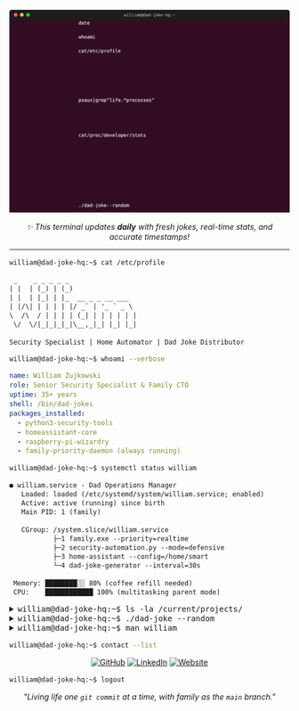 ![Terminal](./src/terminal.svg)

<p align="center">
  <em>✨ This terminal updates <strong>daily</strong> with fresh jokes, real-time stats, and accurate timestamps!</em>
</p>

---

```bash
william@dad-joke-hq:~$ cat /etc/profile
```

```
 _    _ _ _ _ _                 
| |  | (_) | (_)                
| |  | |_| | |_  __ _ _ __ ___  
| |/\| | | | | |/ _` | '_ ` _ \ 
\  /\  / | | | | (_| | | | | | |
 \/  \/|_|_|_|_|\__,_|_| |_| |_|
                                
Security Specialist | Home Automator | Dad Joke Distributor
```

```bash
william@dad-joke-hq:~$ whoami --verbose
```
```yaml
name: William Zujkowski
role: Senior Security Specialist & Family CTO
uptime: 35+ years
shell: /bin/dad-jokes
packages_installed:
  - python3-security-tools
  - homeassistant-core  
  - raspberry-pi-wizardry
  - family-priority-daemon (always running)
```

```bash
william@dad-joke-hq:~$ systemctl status william
```
```
● william.service - Dad Operations Manager
   Loaded: loaded (/etc/systemd/system/william.service; enabled)
   Active: active (running) since birth
   Main PID: 1 (family)
   
   CGroup: /system.slice/william.service
           ├─1 family.exe --priority=realtime
           ├─2 security-automation.py --mode=defensive
           ├─3 home-assistant --config=/home/smart
           └─4 dad-joke-generator --interval=30s
           
 Memory: ████████░░ 80% (coffee refill needed)
 CPU:    ████████████ 100% (multitasking parent mode)
```

<details>
<summary><kbd>william@dad-joke-hq:~$ ls -la /current/projects/</kbd></summary>

```bash
drwxr-xr-x  2 william family  4096 Jan 17 [Standards]     # Battle-tested dev standards
drwxr-xr-x  2 william family  4096 Jan 17 [Personal-Site] # 11ty + dark mode magic  
drwx------  2 william family  4096 Jan 17 [Security-Auto] # Defensive tools (private)
drwxr-xr-x  2 william family  4096 Jan 17 [Home-Network]  # Digital fortress project
```

</details>

<details>
<summary><kbd>william@dad-joke-hq:~$ ./dad-joke --random</kbd></summary>

```
Generating dad joke... Done.

> "I used to hate facial hair, but then it grew on me."

[Press any key to groan...]
```

</details>

<details>
<summary><kbd>william@dad-joke-hq:~$ man william</kbd></summary>

```
WILLIAM(1)                    Dad Manual                    WILLIAM(1)

NAME
       william - security specialist, home automator, dad joke enthusiast

SYNOPSIS
       william [OPTIONS] [PROJECT]

DESCRIPTION
       William is a multi-threaded process optimized for family operations
       while maintaining high-performance security and automation tasks.
       
OPTIONS
       --coffee          Boost performance by 50%
       --family          Override all other priorities
       --security        Launch defensive security mode
       --homelab         Access smart home controls
       --dad-joke        Generate context-aware humor

EXAMPLES
       william --coffee --security
              Morning security audit with maximum efficiency
              
SEE ALSO
       husband(1), father(1), homeassistant(8), python(1)
```

</details>

```bash
william@dad-joke-hq:~$ contact --list
```
<p align="center">
  <a href="https://github.com/williamzujkowski"><img src="https://img.shields.io/badge/GitHub-williamzujkowski-181717?style=for-the-badge&logo=github" alt="GitHub"></a>
  <a href="https://www.linkedin.com/in/williamzujkowski"><img src="https://img.shields.io/badge/LinkedIn-William_Zujkowski-0A66C2?style=for-the-badge&logo=linkedin" alt="LinkedIn"></a>
  <a href="https://williamzujkowski.github.io"><img src="https://img.shields.io/badge/Website-Visit-00D861?style=for-the-badge&logo=google-chrome" alt="Website"></a>
</p>

```bash
william@dad-joke-hq:~$ logout
```
<p align="center">
  <em>"Living life one <code>git commit</code> at a time, with family as the <code>main</code> branch."</em>
</p>